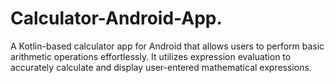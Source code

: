 # Calculator-Android-App.
A Kotlin-based calculator app for Android that allows users to perform basic arithmetic operations effortlessly. It utilizes expression evaluation to accurately calculate and display user-entered mathematical expressions.
